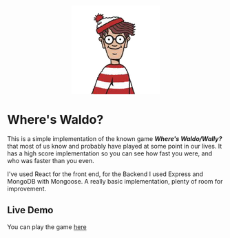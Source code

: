 <div style="text-align: center"><img src="https://raw.githubusercontent.com/daniel-ulises/WheresWaldo/master/client/src/assets/img/waldo-logo.png?token=AQLKCYX4WJSPCSEAZMZDTF3AMGFS4" alt="Where's Waldo?"/></div>

# Where's Waldo?

This is a simple implementation of the known game **_Where's Waldo/Wally?_** that most of us know and probably have played at some point in our lives.
It has a high score implementation so you can see how fast you were, and who was faster than you even.

I've used React for the front end, for the Backend I used Express and MongoDB with Mongoose. A really basic implementation, plenty of room for improvement.

## Live Demo

You can play the game [here](https://daniel-ulises.me/WheresWaldo)
